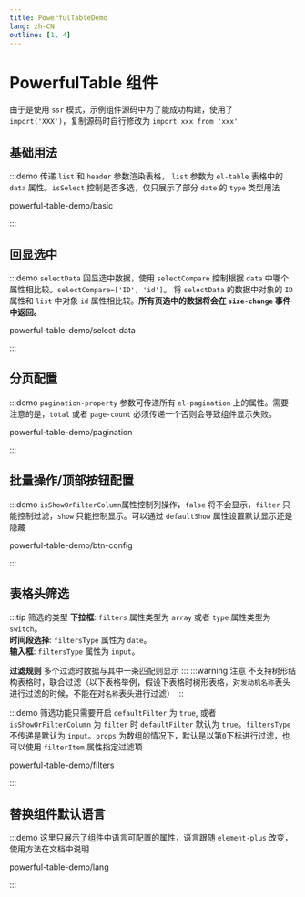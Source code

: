 ```yaml
---
title: PowerfulTableDemo
lang: zh-CN
outline: [1, 4]
---
```


# PowerfulTable 组件
由于是使用 `ssr` 模式，示例组件源码中为了能成功构建，使用了 `import('XXX')`，复制源码时自行修改为 `import xxx from 'xxx'`

## 基础用法

:::demo 传递 `list` 和 `header` 参数渲染表格， `list` 参数为 `el-table` 表格中的 `data` 属性。`isSelect` 控制是否多选，仅只展示了部分 `date` 的 `type` 类型用法

powerful-table-demo/basic

:::

## 回显选中
:::demo `selectData` 回显选中数据，使用 `selectCompare` 控制根据 `data` 中哪个属性相比较。`selectCompare=['ID', 'id']`。 将 `selectData` 的数据中对象的 `ID` 属性和 `list` 中对象 `id` 属性相比较。**所有页选中的数据将会在 `size-change` 事件中返回。**

powerful-table-demo/select-data

:::

## 分页配置
:::demo `pagination-property` 参数可传递所有 `el-pagination` 上的属性。需要注意的是，`total` 或者 `page-count` 必须传递一个否则会导致组件显示失败。

powerful-table-demo/pagination

:::

## 批量操作/顶部按钮配置
:::demo `isShowOrFilterColumn`属性控制列操作，`false` 将不会显示，`filter` 只能控制过滤，`show` 只能控制显示。可以通过 `defaultShow` 属性设置默认显示还是隐藏

powerful-table-demo/btn-config

:::

## 表格头筛选
:::tip 筛选的类型
**下拉框**: `filters` 属性类型为 `array` 或者 `type` 属性类型为 `switch`。<br/>
**时间段选择**: `filtersType` 属性为 `date`。<br/>
**输入框**: `filtersType` 属性为 `input`。

**过滤规则**
多个过滤时数据与其中一条匹配则显示
:::
:::warning 注意
不支持树形结构表格时，联合过滤（以下表格举例，假设下表格时树形表格，对`发动机名称`表头进行过滤的时候，不能在对`名称`表头进行过滤）
:::


:::demo 筛选功能只需要开启 `defaultFilter` 为 `true`, 或者 `isShowOrFilterColumn` 为 `filter` 时 `defaultFilter` 默认为 `true`。`filtersType` 不传递是默认为 `input`。`props` 为数组的情况下，默认是以第`0`下标进行过滤，也可以使用 `filterItem` 属性指定过滤项

powerful-table-demo/filters

:::

## 替换组件默认语言
:::demo 这里只展示了组件中语言可配置的属性，语言跟随 `element-plus` 改变，使用方法在文档中说明

powerful-table-demo/lang

:::
